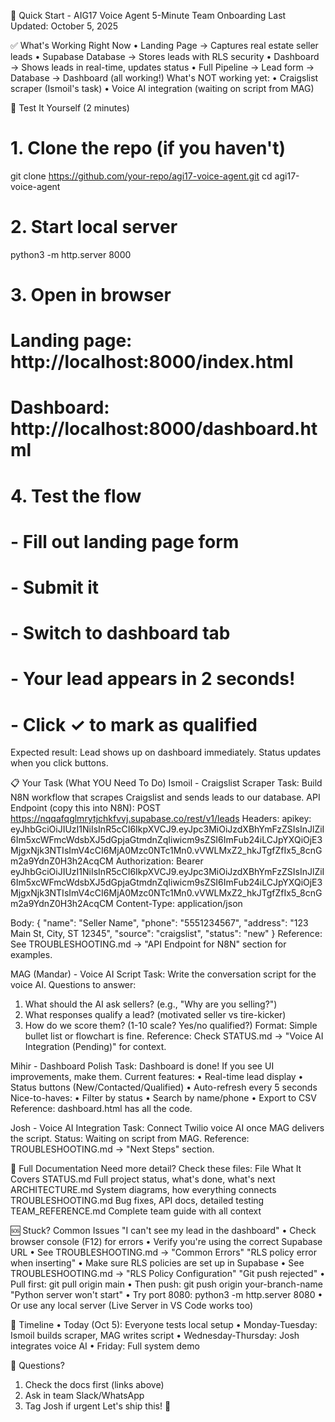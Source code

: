 🚀 Quick Start - AIG17 Voice Agent
5-Minute Team Onboarding
Last Updated: October 5, 2025
 
✅ What's Working Right Now
•	Landing Page → Captures real estate seller leads
•	Supabase Database → Stores leads with RLS security
•	Dashboard → Shows leads in real-time, updates status
•	Full Pipeline → Lead form → Database → Dashboard (all working!)
What's NOT working yet:
•	Craigslist scraper (Ismoil's task)
•	Voice AI integration (waiting on script from MAG)
 
🧪 Test It Yourself (2 minutes)
# 1. Clone the repo (if you haven't)
git clone https://github.com/your-repo/agi17-voice-agent.git
cd agi17-voice-agent

# 2. Start local server
python3 -m http.server 8000

# 3. Open in browser
# Landing page: http://localhost:8000/index.html
# Dashboard: http://localhost:8000/dashboard.html

# 4. Test the flow
# - Fill out landing page form
# - Submit it
# - Switch to dashboard tab
# - Your lead appears in 2 seconds!
# - Click ✓ to mark as qualified
Expected result: Lead shows up on dashboard immediately. Status updates when you click buttons.
 
📋 Your Task (What YOU Need To Do)
Ismoil - Craigslist Scraper
Task: Build N8N workflow that scrapes Craigslist and sends leads to our database.
API Endpoint (copy this into N8N):
POST https://nqqafqglmrytjchkfvvj.supabase.co/rest/v1/leads
Headers:
  apikey: eyJhbGciOiJIUzI1NiIsInR5cCI6IkpXVCJ9.eyJpc3MiOiJzdXBhYmFzZSIsInJlZiI6Im5xcWFmcWdsbXJ5dGpjaGtmdnZqIiwicm9sZSI6ImFub24iLCJpYXQiOjE3MjgxNjk3NTIsImV4cCI6MjA0Mzc0NTc1Mn0.vVWLMxZ2_hkJTgfZfIx5_8cnGm2a9YdnZ0H3h2AcqCM
  Authorization: Bearer eyJhbGciOiJIUzI1NiIsInR5cCI6IkpXVCJ9.eyJpc3MiOiJzdXBhYmFzZSIsInJlZiI6Im5xcWFmcWdsbXJ5dGpjaGtmdnZqIiwicm9sZSI6ImFub24iLCJpYXQiOjE3MjgxNjk3NTIsImV4cCI6MjA0Mzc0NTc1Mn0.vVWLMxZ2_hkJTgfZfIx5_8cnGm2a9YdnZ0H3h2AcqCM
  Content-Type: application/json

Body:
{
  "name": "Seller Name",
  "phone": "5551234567",
  "address": "123 Main St, City, ST 12345",
  "source": "craigslist",
  "status": "new"
}
Reference: See TROUBLESHOOTING.md → "API Endpoint for N8N" section for examples.
 
MAG (Mandar) - Voice AI Script
Task: Write the conversation script for the voice AI.
Questions to answer:
1.	What should the AI ask sellers? (e.g., "Why are you selling?")
2.	What responses qualify a lead? (motivated seller vs tire-kicker)
3.	How do we score them? (1-10 scale? Yes/no qualified?)
Format: Simple bullet list or flowchart is fine.
Reference: Check STATUS.md → "Voice AI Integration (Pending)" for context.
 
Mihir - Dashboard Polish
Task: Dashboard is done! If you see UI improvements, make them.
Current features:
•	Real-time lead display
•	Status buttons (New/Contacted/Qualified)
•	Auto-refresh every 5 seconds
Nice-to-haves:
•	Filter by status
•	Search by name/phone
•	Export to CSV
Reference: dashboard.html has all the code.
 
Josh - Voice AI Integration
Task: Connect Twilio voice AI once MAG delivers the script.
Status: Waiting on script from MAG.
Reference: TROUBLESHOOTING.md → "Next Steps" section.
 
🔗 Full Documentation
Need more detail? Check these files:
File	What It Covers
STATUS.md	Full project status, what's done, what's next
ARCHITECTURE.md	System diagrams, how everything connects
TROUBLESHOOTING.md	Bug fixes, API docs, detailed testing
TEAM_REFERENCE.md	Complete team guide with all context
 
🆘 Stuck? Common Issues
"I can't see my lead in the dashboard"
•	Check browser console (F12) for errors
•	Verify you're using the correct Supabase URL
•	See TROUBLESHOOTING.md → "Common Errors"
"RLS policy error when inserting"
•	Make sure RLS policies are set up in Supabase
•	See TROUBLESHOOTING.md → "RLS Policy Configuration"
"Git push rejected"
•	Pull first: git pull origin main
•	Then push: git push origin your-branch-name
"Python server won't start"
•	Try port 8080: python3 -m http.server 8080
•	Or use any local server (Live Server in VS Code works too)
 
📅 Timeline
•	Today (Oct 5): Everyone tests local setup
•	Monday-Tuesday: Ismoil builds scraper, MAG writes script
•	Wednesday-Thursday: Josh integrates voice AI
•	Friday: Full system demo
 
💬 Questions?
1.	Check the docs first (links above)
2.	Ask in team Slack/WhatsApp
3.	Tag Josh if urgent
Let's ship this! 🚀

